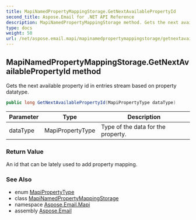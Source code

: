 ```yaml
---
title: MapiNamedPropertyMappingStorage.GetNextAvailablePropertyId
second_title: Aspose.Email for .NET API Reference
description: MapiNamedPropertyMappingStorage method. Gets the next available property id in entries stream based on property datatype
type: docs
weight: 50
url: /net/aspose.email.mapi/mapinamedpropertymappingstorage/getnextavailablepropertyid/
---
```

## MapiNamedPropertyMappingStorage.GetNextAvailablePropertyId method

Gets the next available property id in entries stream based on property datatype.

```csharp
public long GetNextAvailablePropertyId(MapiPropertyType dataType)
```

| Parameter | Type | Description |
| --- | --- | --- |
| dataType | MapiPropertyType | Type of the data for the property. |

### Return Value

An id that can be lately used to add property mapping.

### See Also

* enum [MapiPropertyType](../../mapipropertytype/)
* class [MapiNamedPropertyMappingStorage](../)
* namespace [Aspose.Email.Mapi](../../mapinamedpropertymappingstorage/)
* assembly [Aspose.Email](../../../)


